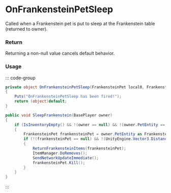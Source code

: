 # OnFrankensteinPetSleep
<Badge type="info" text="Pet"/><Badge type="danger" text="Carbon Compatible"/><Badge type="warning" text="Oxide Compatible"/>
Called when a Frankenstein pet is put to sleep at the Frankenstein table (returned to owner).

### Return
Returning a non-null value cancels default behavior.

### Usage
::: code-group
```csharp [Example]
private object OnFrankensteinPetSleep(FrankensteinPet local0, FrankensteinTable frankensteinTable, BasePlayer owner)
{
	Puts("OnFrankensteinPetSleep has been fired!");
	return (object)default;
}
```
```csharp [Source — Assembly-CSharp @ FrankensteinTable]
public void SleepFrankenstein(BasePlayer owner)
{
	if (IsInventoryEmpty() && !(owner == null) && !(owner.PetEntity == null))
	{
		FrankensteinPet frankensteinPet = owner.PetEntity as FrankensteinPet;
		if (!(frankensteinPet == null) && !(UnityEngine.Vector3.Distance(base.transform.position, frankensteinPet.transform.position) >= 5f))
		{
			ReturnFrankensteinItems(frankensteinPet);
			ItemManager.DoRemoves();
			SendNetworkUpdateImmediate();
			frankensteinPet.Kill();
		}
	}
}

```
:::
